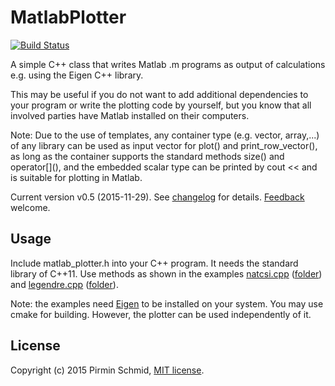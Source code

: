 MatlabPlotter
=============
[![Build Status](https://travis-ci.org/pirminschmid/MatlabPlotter.svg?branch=main)](https://travis-ci.org/pirminschmid/MatlabPlotter)

A simple C++ class that writes Matlab .m programs as output of calculations e.g. using the Eigen C++ library.

This may be useful if you do not want to add additional dependencies to your program or write the plotting code by yourself, but you know that all involved parties have Matlab installed on their computers.

Note: Due to the use of templates, any container type (e.g. vector, array,...) of any library can be used as input vector for plot() and print\_row\_vector(), as long as the container supports the standard methods size() and operator\[\]\(\), and the embedded scalar type can be printed by cout << and is suitable for plotting in Matlab.

Current version v0.5 (2015-11-29). See [changelog][changelog] for details. [Feedback][feedback] welcome.


Usage
-----

Include matlab\_plotter.h into your C++ program. It needs the standard library of C++11. Use methods as shown in the examples [natcsi.cpp][example] ([folder][folder]) and [legendre.cpp][example2] ([folder][folder2]).

Note: the examples need [Eigen][eigen] to be installed on your system. You may use cmake for building.
However, the plotter can be used independently of it.


License
-------

Copyright (c) 2015 Pirmin Schmid, [MIT license][license].


[changelog]:https://github.com/pirminschmid/MatlabPlotter/tree/main/CHANGELOG.md
[example]:https://github.com/pirminschmid/MatlabPlotter/tree/main/example/natcsi.cpp
[folder]:https://github.com/pirminschmid/MatlabPlotter/tree/main/example
[example2]:https://github.com/pirminschmid/MatlabPlotter/tree/main/example2/legendre.cpp
[folder2]:https://github.com/pirminschmid/MatlabPlotter/tree/main/example2
[eigen]:http://eigen.tuxfamily.org
[license]:https://github.com/pirminschmid/MatlabPlotter/tree/main/LICENSE
[feedback]:mailto:mailbox@pirmin-schmid.ch?subject=MatlabPlotter
